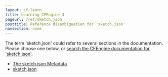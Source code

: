 ```yaml
---
layout: cf-learn
title: Learning CFEngine 3
pageurl: /ref/sketch.json
posttitle: Reference disambiguation for 'sketch.json'
navsection: none
---
```


The term 'sketch.json' could refer to several sections in the documentation. Please choose one below, or
[search the CFEngine documentation for 'sketch.json'](http://docs.cfengine.com/latest/search.html?q=sketch.json).

- [The sketch.json Metadata](http://docs.cfengine.com/latest/guide-design-center-design-center-write-sketch.html#the-sketch-json-metadata)
- [sketch.json](http://docs.cfengine.com/latest/reference-design-center-sketch.html#sketch-json)
